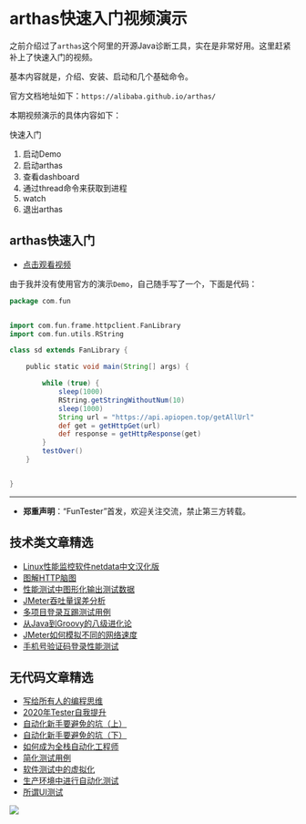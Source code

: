 # arthas快速入门视频演示

之前介绍过了`arthas`这个阿里的开源Java诊断工具，实在是非常好用。这里赶紧补上了快速入门的视频。

基本内容就是，介绍、安装、启动和几个基础命令。

官方文档地址如下：`https://alibaba.github.io/arthas/`

本期视频演示的具体内容如下：

快速入门
1. 启动Demo
2. 启动arthas
3. 查看dashboard
4. 通过thread命令来获取到进程
5. watch
6. 退出arthas

## arthas快速入门

- [点击观看视频](https://mp.weixin.qq.com/s/Wl5QMD52isGTRuAP4Cpo-A)

由于我并没有使用官方的演示`Demo`，自己随手写了一个，下面是代码：


```Groovy
package com.fun


import com.fun.frame.httpclient.FanLibrary
import com.fun.utils.RString

class sd extends FanLibrary {

    public static void main(String[] args) {

        while (true) {
            sleep(1000)
            RString.getStringWithoutNum(10)
            sleep(1000)
            String url = "https://api.apiopen.top/getAllUrl"
            def get = getHttpGet(url)
            def response = getHttpResponse(get)
        }
        testOver()
    }


}

```

---
* **郑重声明**：“FunTester”首发，欢迎关注交流，禁止第三方转载。

## 技术类文章精选

- [Linux性能监控软件netdata中文汉化版](https://mp.weixin.qq.com/s/fdXtK-5WwKnxjLZdyg6-nA)
- [图解HTTP脑图](https://mp.weixin.qq.com/s/100Vm8FVEuXs0x6rDGTipw)
- [性能测试中图形化输出测试数据](https://mp.weixin.qq.com/s/EMvpYIsszdwBJFPIxztTvA)
- [JMeter吞吐量误差分析](https://mp.weixin.qq.com/s/jHKmFNrLmjpihnoigNNCSg)
- [多项目登录互踢测试用例](https://mp.weixin.qq.com/s/Nn_CUy_j7j6bUwHSkO0pCQ)
- [从Java到Groovy的八级进化论](https://mp.weixin.qq.com/s/QTrRHsD3w-zLGbn79y8yUg)
- [JMeter如何模拟不同的网络速度](https://mp.weixin.qq.com/s/1FCwNN2htfTGF6ItdkcCzw)
- [手机号验证码登录性能测试](https://mp.weixin.qq.com/s/i-j8fJAdcsJ7v8XPOnPDAw)

## 无代码文章精选

- [写给所有人的编程思维](https://mp.weixin.qq.com/s/Oj33UCnYfbUgzsBzEm2GPQ)
- [2020年Tester自我提升](https://mp.weixin.qq.com/s/vuhUp85_6Sbg6ReAN3TTSQ)
- [自动化新手要避免的坑（上）](https://mp.weixin.qq.com/s/MjcX40heTRhEgCFhInoqYQ)
- [自动化新手要避免的坑（下）](https://mp.weixin.qq.com/s/azDUo1IO5JgkJIS9n1CMRg)
- [如何成为全栈自动化工程师](https://mp.weixin.qq.com/s/j2rQ3COFhg939KLrgKr_bg)
- [简化测试用例](https://mp.weixin.qq.com/s/BhwfDqhN9yoa3Iul_Eu5TA)
- [软件测试中的虚拟化](https://mp.weixin.qq.com/s/zHyJiNFgHIo2ZaPFXsxQMg)
- [生产环境中进行自动化测试](https://mp.weixin.qq.com/s/JKEGRLOlgpINUxs-6mohzA)
- [所谓UI测试](https://mp.weixin.qq.com/s/wDvUy_BhQZCSCqrlC2j1qA)

![](https://mmbiz.qpic.cn/mmbiz_jpg/13eN86FKXzCxr0Sa2MXpNKicZE024zJm73r4hrjticMMYViagtaSXxwsyhmRmOrdXPXfS5zB2ILHtaqNSoWGRwa8Q/640?wx_fmt=jpeg&tp=webp&wxfrom=5&wx_lazy=1&wx_co=1)
